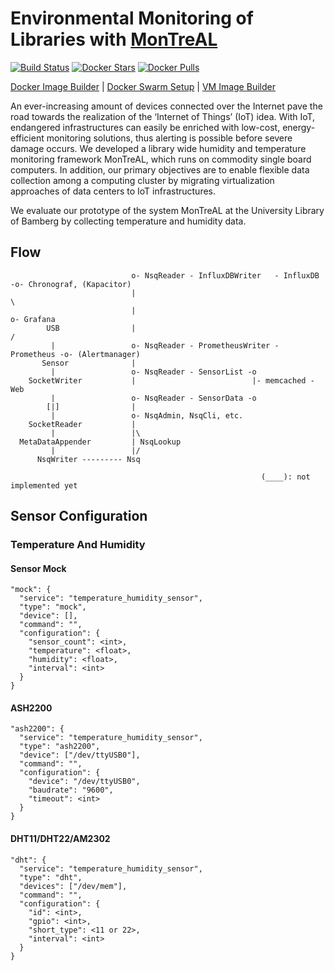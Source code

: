 # Environmental Monitoring of Libraries with [MonTreAL](http://dx.doi.org/10.1007/978-3-319-67008-9_52)

[![Build Status](https://travis-ci.org/R3r57/MonTreAL.dockerimagebuilder.svg?branch=master)](https://travis-ci.org/R3r57/MonTreAL.dockerimagebuilder)
[![Docker Stars](https://img.shields.io/docker/stars/r3r57/montreal.svg)](https://hub.docker.com/r/r3r57/montreal/)
[![Docker Pulls](https://img.shields.io/docker/pulls/r3r57/montreal.svg)](https://hub.docker.com/r/r3r57/montreal/)

[Docker Image Builder](https://github.com/r3r57/MonTreAL_docker-image-builder)
| [Docker Swarm Setup](https://github.com/r3r57/MonTreAL_swarm-setup)
| [VM Image Builder](https://github.com/r3r57/MonTreAL_vm-image-builder)

An ever-increasing amount of devices connected over the Internet pave the road towards the realization of the ‘Internet of Things’ (IoT) idea. With IoT, endangered infrastructures can easily be enriched with low-cost, energy-efficient monitoring solutions, thus alerting is possible before severe damage occurs. We developed a library wide humidity and temperature monitoring framework MonTreAL, which runs on commodity single board computers. In addition, our primary objectives are to enable flexible data collection among a computing cluster by migrating virtualization approaches of data centers to IoT infrastructures.

We evaluate our prototype of the system MonTreAL at the University Library of Bamberg by collecting temperature and humidity data.


## Flow

```
                           o- NsqReader - InfluxDBWriter   - InfluxDB   -o- Chronograf, (Kapacitor)
                           |                                              \
                           |                                               o- Grafana
        USB                |                                              /
         |                 o- NsqReader - PrometheusWriter - Prometheus -o- (Alertmanager)
       Sensor              |
         |                 o- NsqReader - SensorList -o
    SocketWriter           |                          |- memcached - Web
         |                 o- NsqReader - SensorData -o
        [|]                |
         |                 o- NsqAdmin, NsqCli, etc.
    SocketReader           |
         |                 |\
  MetaDataAppender         | NsqLookup
         |                 |/
      NsqWriter --------- Nsq

                                                        (____): not implemented yet
```

## Sensor Configuration

### Temperature And Humidity

#### Sensor Mock
    "mock": {
      "service": "temperature_humidity_sensor",
      "type": "mock",
      "device": [],
      "command": "",
      "configuration": {
        "sensor_count": <int>,
        "temperature": <float>,
        "humidity": <float>,
        "interval": <int>
      }
    }

#### ASH2200
    "ash2200": {
      "service": "temperature_humidity_sensor",
      "type": "ash2200",
      "device": ["/dev/ttyUSB0"],
      "command": "",
      "configuration": {
        "device": "/dev/ttyUSB0",
        "baudrate": "9600",
        "timeout": <int>
      }
    }

#### DHT11/DHT22/AM2302
    "dht": {
      "service": "temperature_humidity_sensor",
      "type": "dht",
      "devices": ["/dev/mem"],
      "command": "",
      "configuration": {
        "id": <int>,
        "gpio": <int>,
        "short_type": <11 or 22>,
        "interval": <int>
      }
    }
